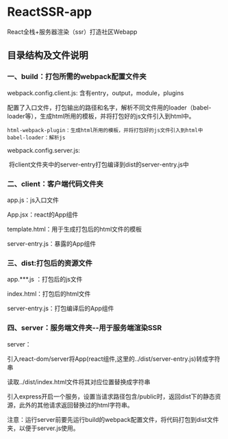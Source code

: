# ReactSSR-app
React全栈+服务器渲染（ssr）打造社区Webapp



## 目录结构及文件说明

### 一、build：打包所需的webpack配置文件夹

webpack.config.client.js:
	含有entry，output，module，plugins

​	配置了入口文件，打包输出的路径和名字，解析不同文件用的loader（babel-loader等），生成html所用的模板，并将打包好的js文件引入到html中。

```
html-webpack-plugin：生成html所用的模板，并将打包好的js文件引入到html中
babel-loader：解析js

```

webpack.config.server.js:

​	将client文件夹中的server-entry打包编译到dist的server-entry.js中

### 二、client：客户端代码文件夹

app.js：js入口文件

App.jsx：react的App组件

template.html：用于生成打包后的html文件的模板

server-entry.js：暴露的App组件

### 三、dist:打包后的资源文件

app.***.js ：打包后的js文件

index.html：打包后的html文件

server-entry.js：打包编译后的App组件

### 四、server：服务端文件夹--用于服务端渲染SSR

server：

引入react-dom/server将App(react组件,这里的../dist/server-entry.js)转成字符串

读取../dist/index.html文件将其对应位置替换成字符串

引入express开启一个服务，设置当请求路径包含/public时，返回dist下的静态资源，此外的其他请求返回替换过的html字符串。

注意：运行server前要先运行build的webpack配置文件，将代码打包到dist文件夹，以便于server.js使用。



